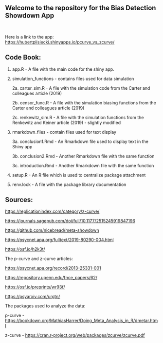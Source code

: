 ## Welcome to the repository for the Bias Detection Showdown App
&nbsp;
&nbsp;
&nbsp;

Here is a link to the app:
https://hubertplisiecki.shinyapps.io/pcurve_vs_zcurve/


## Code Book:

1. app.R - A file with the main code for the shiny app.

2. simulation_functions - contains files used for data simulation

	2a. carter_sim.R - A file with the simulation code from the Carter and colleagues article (2019)

	2b. censor_func.R - A file with the simulation biasing functions from the Carter and colleagues article (2019)

	2c. renkewitz_sim.R - A file with the simulation functions from the Renkewitz and Keiner article (2019) - slightly modified
 
3. rmarkdown_files - contain files used for text display
       
	3a. conclusion1.Rmd - An Rmarkdown file used to display text in the Shiny app

	3b. conclusion2.Rmd - Another Rmarkdown file with the same function

	3c. introduction.Rmd - Another Rmarkdown file with the same function
       
4. setup.R - An R file which is used to centralize package attachment

5. renv.lock - A file with the package library documentation





## Sources:

https://replicationindex.com/category/z-curve/  

https://journals.sagepub.com/doi/full/10.1177/2515245919847196
  
https://github.com/nicebread/meta-showdown  

https://psycnet.apa.org/fulltext/2019-80290-004.html
  
https://osf.io/h2k3t/  
  
The p-curve and z-curve articles:
  
https://psycnet.apa.org/record/2013-25331-001 
  
https://repository.upenn.edu/fnce_papers/62/    
  
https://osf.io/preprints/wr93f/ 
   
https://psyarxiv.com/urgtn/
  
The packages used to analyze the data:

p-curve - https://bookdown.org/MathiasHarrer/Doing_Meta_Analysis_in_R/dmetar.html

z-curve - https://cran.r-project.org/web/packages/zcurve/zcurve.pdf
